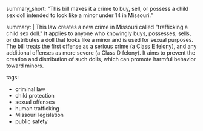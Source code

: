 summary_short: "This bill makes it a crime to buy, sell, or possess a child sex doll intended to look like a minor under 14 in Missouri."

summary: |
  This law creates a new crime in Missouri called "trafficking a child sex doll." It applies to anyone who knowingly buys, possesses, sells, or distributes a doll that looks like a minor and is used for sexual purposes. The bill treats the first offense as a serious crime (a Class E felony), and any additional offenses as more severe (a Class D felony). It aims to prevent the creation and distribution of such dolls, which can promote harmful behavior toward minors.

tags:
  - criminal law
  - child protection
  - sexual offenses
  - human trafficking
  - Missouri legislation
  - public safety
